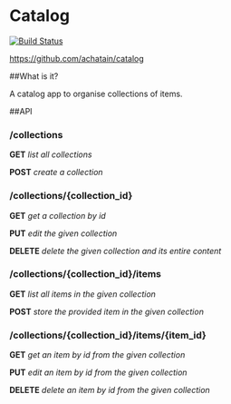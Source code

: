 Catalog
============
[![Build Status](https://travis-ci.org/achatain/catalog.svg?branch=master)](https://travis-ci.org/achatain/catalog)

https://github.com/achatain/catalog

##What is it?

A catalog app to organise collections of items.

##API

### /collections

**GET** *list all collections*

**POST** *create a collection*

### /collections/{collection_id}

**GET** *get a collection by id*

**PUT** *edit the given collection*

**DELETE** *delete the given collection and its entire content*

### /collections/{collection_id}/items

**GET** *list all items in the given collection*

**POST** *store the provided item in the given collection*

### /collections/{collection_id}/items/{item_id}

**GET** *get an item by id from the given collection*

**PUT** *edit an item by id from the given collection*

**DELETE** *delete an item by id from the given collection*
